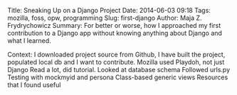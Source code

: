 Title: Sneaking Up on a Django Project
Date: 2014-06-03 09:18
Tags: mozilla, foss, opw, programming
Slug: first-django
Author: Maja Z. Frydrychowicz
Summary: For better or worse, how I approached my first contribution to a Django app without knowing anything about Django and what I learned.

Context: I downloaded project source from Github, I have built the project, populated local db and I want to contribute. Mozilla used Playdoh, not just Django
Read a lot, did tutorial.
Looked at database schema
Followed urls.py
Testing with mockmyid and persona
Class-based generic views
Resources that I found useful


